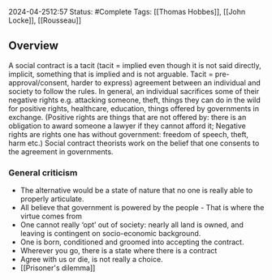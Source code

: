2024-04-2512:57
Status: #Complete 
Tags: [[Thomas Hobbes]], [[John Locke]], [[Rousseau]]
## Overview
A social contract is a tacit (tacit = implied even though it is not said directly, implicit, something that is implied and is not arguable. Tacit = pre-approval/consent, harder to express) agreement between an individual and society to follow the rules. In general, an individual sacrifices some of their negative rights e.g. attacking someone, theft, things they can do in the wild for positive rights, healthcare, education, things offered by governments in exchange. (Positive rights are things that are not offered by: there is an obligation to award someone a lawyer if they cannot afford it; Negative rights are rights one has without government: freedom of speech, theft, harm etc.) Social contract theorists work on the belief that one consents to the agreement in governments. 
### General criticism
- The alternative would be a state of nature that no one is really able to properly articulate.
- All believe that government is powered by the people - That is where the virtue comes from
- One cannot really ‘opt’ out of society: nearly all land is owned, and leaving is contingent on socio-economic background.
- One is born, conditioned and groomed into accepting the contract.
- Wherever you go, there is a state where there is a contract
- Agree with us or die, is not really a choice.
- [[Prisoner's dilemma]]